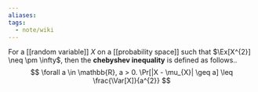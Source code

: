 ```yaml
---
aliases: 
tags:
  - note/wiki
---
```


For a [[random variable]] $X$ on a [[probability space]] such that $\Ex[X^{2}] \neq \pm \infty$, then the **chebyshev inequality** is defined as follows..
$$
\forall a \in \mathbb{R}, a > 0. \Pr[|X - \mu_{X}| \geq a] \leq \frac{\Var[X]}{a^{2}}
$$
